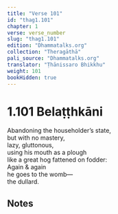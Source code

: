 ```yaml
---
title: "Verse 101"
id: "thag1.101"
chapter: 1
verse: verse_number
slug: "thag1.101"
edition: "Dhammatalks.org"
collection: "Theragāthā"
pali_source: "Dhammatalks.org"
translator: "Ṭhānissaro Bhikkhu"
weight: 101
bookHidden: true
---
```


# 1.101 Belaṭṭhkāni

Abandoning the householder’s state,  
but with no mastery,  
lazy, gluttonous,  
using his mouth as a plough  
like a great hog fattened on fodder:  
Again & again  
he goes to the womb—  
the dullard.  

## Notes